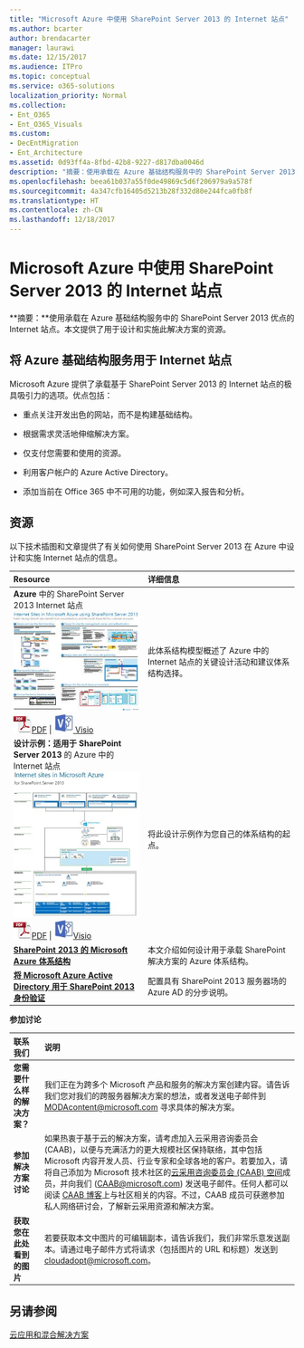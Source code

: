 ```yaml
---
title: "Microsoft Azure 中使用 SharePoint Server 2013 的 Internet 站点"
ms.author: bcarter
author: brendacarter
manager: laurawi
ms.date: 12/15/2017
ms.audience: ITPro
ms.topic: conceptual
ms.service: o365-solutions
localization_priority: Normal
ms.collection:
- Ent_O365
- Ent_O365_Visuals
ms.custom:
- DecEntMigration
- Ent_Architecture
ms.assetid: 0d93ff4a-8fbd-42b8-9227-d817dba0046d
description: "摘要：使用承载在 Azure 基础结构服务中的 SharePoint Server 2013 优点的 Internet 站点。本文提供了用于设计和实施此解决方案的资源。"
ms.openlocfilehash: beea61b037a55f0de49869c5d6f206979a9a578f
ms.sourcegitcommit: 4a347cfb16405d5213b28f332d80e244fca0fb8f
ms.translationtype: HT
ms.contentlocale: zh-CN
ms.lasthandoff: 12/18/2017
---
```

# <a name="internet-sites-in-microsoft-azure-using-sharepoint-server-2013"></a>Microsoft Azure 中使用 SharePoint Server 2013 的 Internet 站点

 **摘要：**使用承载在 Azure 基础结构服务中的 SharePoint Server 2013 优点的 Internet 站点。本文提供了用于设计和实施此解决方案的资源。
  
## <a name="using-azure-infrastructure-services-for-internet-sites"></a>将 Azure 基础结构服务用于 Internet 站点

Microsoft Azure 提供了承载基于 SharePoint Server 2013 的 Internet 站点的极具吸引力的选项。优点包括：
  
- 重点关注开发出色的网站，而不是构建基础结构。
    
- 根据需求灵活地伸缩解决方案。
    
- 仅支付您需要和使用的资源。
    
- 利用客户帐户的 Azure Active Directory。
    
- 添加当前在 Office 365 中不可用的功能，例如深入报告和分析。
    
## <a name="resources"></a>资源

以下技术插图和文章提供了有关如何使用 SharePoint Server 2013 在 Azure 中设计和实施 Internet 站点的信息。
  
|**Resource**|**详细信息**|
|:-----|:-----|
|**Azure** 中的 SharePoint Server 2013 Internet 站点 <br/> [![使用 SharePoint 的 Azure 中的 Internet 网站图像](images/MS_AZ_SPInternetSites.jpg)          ](https://go.microsoft.com/fwlink/p/?LinkId=392552) <br/> ![PDF 文件](images/ITPro_Other_PDFicon.png)[PDF](https://go.microsoft.com/fwlink/p/?LinkId=392552)  \| [![Visio 文件](images/ITPro_Other_VisioIcon.jpg)          ](https://go.microsoft.com/fwlink/p/?LinkId=392551)[Visio](https://go.microsoft.com/fwlink/p/?LinkId=392551) <br/> |此体系结构模型概述了 Azure 中的 Internet 站点的关键设计活动和建议体系结构选择。  <br/> |
|**设计示例：适用于 SharePoint Server 2013** 的 Azure 中的 Internet 站点 <br/> [![设计示例图像：Microsoft Azure for SharePoint 2013 中的 Internet 网站](images/MS_AZ_InternetSitesDesignSample.jpg)          ](https://go.microsoft.com/fwlink/p/?LinkId=392549) <br/> ![PDF 文件](images/ITPro_Other_PDFicon.png)[PDF](https://go.microsoft.com/fwlink/p/?LinkId=392549)  \| ![Visio 文件](images/ITPro_Other_VisioIcon.jpg)[Visio](https://go.microsoft.com/fwlink/p/?LinkId=392548) <br/> |将此设计示例作为您自己的体系结构的起点。  <br/> |
|**[SharePoint 2013 的 Microsoft Azure 体系结构](microsoft-azure-architectures-for-sharepoint-2013.md)** <br/> |本文介绍如何设计用于承载 SharePoint 解决方案的 Azure 体系结构。  <br/> |
|**[将 Microsoft Azure Active Directory 用于 SharePoint 2013 身份验证](using-microsoft-azure-active-directory-for-sharepoint-2013-authentication.md)** <br/> |配置具有 SharePoint 2013 服务器场的 Azure AD 的分步说明。  <br/> |
   
**参加讨论**

|**联系我们**|**说明**|
|:-----|:-----|
|**您需要什么样的解决方案？** <br/> |我们正在为跨多个 Microsoft 产品和服务的解决方案创建内容。请告诉我们您对我们的跨服务器解决方案的想法，或者发送电子邮件到 [MODAcontent@microsoft.com](mailto:cloudadopt@microsoft.com?Subject=[Cloud%20Adoption%20Content%20Feedback]:%20) 寻求具体的解决方案。<br/> |
|**参加解决方案讨论** <br/> |如果热衷于基于云的解决方案，请考虑加入云采用咨询委员会 (CAAB)，以便与充满活力的更大规模社区保持联络，其中包括 Microsoft 内容开发人员、行业专家和全球各地的客户。若要加入，请将自己添加为 Microsoft 技术社区的[云采用咨询委员会 (CAAB) 空间]((https://aka.ms/caab))成员，并向我们 ([CAAB@microsoft.com](mailto:caab@microsoft.com?Subject=I%20just%20joined%20the%20Cloud%20Adoption%20Advisory%20Board!)) 发送电子邮件。任何人都可以阅读 [CAAB 博客]((https://blogs.technet.com/b/solutions_advisory_board/))上与社区相关的内容。不过，CAAB 成员可获邀参加私人网络研讨会，了解新云采用资源和解决方案。<br/> |
|**获取您在此处看到的图片** <br/> |若要获取本文中图片的可编辑副本，请告诉我们，我们非常乐意发送副本。请通过电子邮件方式将请求（包括图片的 URL 和标题）发送到 [cloudadopt@microsoft.com](mailto:cloudadopt@microsoft.com?subject=[Art%20Request]:%20)。<br/> |
   
## <a name="see-also"></a>另请参阅

[云应用和混合解决方案](cloud-adoption-and-hybrid-solutions.md)



